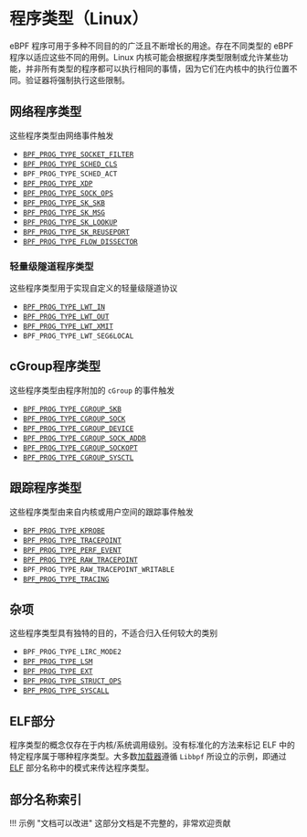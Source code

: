 # 程序类型（Linux）

eBPF 程序可用于多种不同目的的广泛且不断增长的用途。存在不同类型的 eBPF 程序以适应这些不同的用例。Linux 内核可能会根据程序类型限制或允许某些功能，并非所有类型的程序都可以执行相同的事情，因为它们在内核中的执行位置不同。验证器将强制执行这些限制。

## 网络程序类型

这些程序类型由网络事件触发

* [`BPF_PROG_TYPE_SOCKET_FILTER`](BPF_PROG_TYPE_SOCKET_FILTER.md)
* [`BPF_PROG_TYPE_SCHED_CLS`](BPF_PROG_TYPE_SCHED_CLS.md)
* `BPF_PROG_TYPE_SCHED_ACT`
* [`BPF_PROG_TYPE_XDP`](BPF_PROG_TYPE_XDP.md)
* [`BPF_PROG_TYPE_SOCK_OPS`](BPF_PROG_TYPE_SOCK_OPS.md)
* [`BPF_PROG_TYPE_SK_SKB`](BPF_PROG_TYPE_SK_SKB.md)
* [`BPF_PROG_TYPE_SK_MSG`](BPF_PROG_TYPE_SK_MSG.md)
* [`BPF_PROG_TYPE_SK_LOOKUP`](BPF_PROG_TYPE_SK_LOOKUP.md)
* [`BPF_PROG_TYPE_SK_REUSEPORT`](BPF_PROG_TYPE_SK_REUSEPORT.md)
* [`BPF_PROG_TYPE_FLOW_DISSECTOR`](BPF_PROG_TYPE_FLOW_DISSECTOR.md)

### 轻量级隧道程序类型

这些程序类型用于实现自定义的轻量级隧道协议

* [`BPF_PROG_TYPE_LWT_IN`](BPF_PROG_TYPE_LWT_IN.md)
* [`BPF_PROG_TYPE_LWT_OUT`](BPF_PROG_TYPE_LWT_OUT.md)
* [`BPF_PROG_TYPE_LWT_XMIT`](BPF_PROG_TYPE_LWT_XMIT.md)
* `BPF_PROG_TYPE_LWT_SEG6LOCAL`

## cGroup程序类型

这些程序类型由程序附加的 `cGroup` 的事件触发

* [`BPF_PROG_TYPE_CGROUP_SKB`](BPF_PROG_TYPE_CGROUP_SKB.md)
* [`BPF_PROG_TYPE_CGROUP_SOCK`](BPF_PROG_TYPE_CGROUP_SOCK.md)
* [`BPF_PROG_TYPE_CGROUP_DEVICE`](BPF_PROG_TYPE_CGROUP_DEVICE.md)
* [`BPF_PROG_TYPE_CGROUP_SOCK_ADDR`](BPF_PROG_TYPE_CGROUP_SOCK_ADDR.md)
* [`BPF_PROG_TYPE_CGROUP_SOCKOPT`](BPF_PROG_TYPE_CGROUP_SOCKOPT.md)
* [`BPF_PROG_TYPE_CGROUP_SYSCTL`](BPF_PROG_TYPE_CGROUP_SYSCTL.md)

## 跟踪程序类型

这些程序类型由来自内核或用户空间的跟踪事件触发

* [`BPF_PROG_TYPE_KPROBE`](BPF_PROG_TYPE_KPROBE.md)
* [`BPF_PROG_TYPE_TRACEPOINT`](BPF_PROG_TYPE_TRACEPOINT.md)
* [`BPF_PROG_TYPE_PERF_EVENT`](BPF_PROG_TYPE_PERF_EVENT.md)
* [`BPF_PROG_TYPE_RAW_TRACEPOINT`](BPF_PROG_TYPE_RAW_TRACEPOINT.md)
* `BPF_PROG_TYPE_RAW_TRACEPOINT_WRITABLE`
* [`BPF_PROG_TYPE_TRACING`](BPF_PROG_TYPE_TRACING.md)

## 杂项

这些程序类型具有独特的目的，不适合归入任何较大的类别

* `BPF_PROG_TYPE_LIRC_MODE2`
* [`BPF_PROG_TYPE_LSM`](BPF_PROG_TYPE_LSM.md)
* [`BPF_PROG_TYPE_EXT`](BPF_PROG_TYPE_EXT.md)
* [`BPF_PROG_TYPE_STRUCT_OPS`](BPF_PROG_TYPE_STRUCT_OPS.md)
* [`BPF_PROG_TYPE_SYSCALL`](BPF_PROG_TYPE_SYSCALL.md)

## ELF部分

程序类型的概念仅存在于内核/系统调用级别。没有标准化的方法来标记 ELF 中的特定程序属于哪种程序类型。大多数[加载器](../../concepts/loader.md)遵循 `Libbpf` 所设立的示例，即通过 [ELF](../../concepts/elf.md) 部分名称中的模式来传达程序类型。

## 部分名称索引

!!! 示例 "文档可以改进"
    这部分文档是不完整的，非常欢迎贡献
